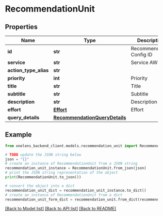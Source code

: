 # RecommendationUnit


## Properties

Name | Type | Description | Notes
------------ | ------------- | ------------- | -------------
**id** | **str** | Recommendation Config ID | 
**service** | **str** | Service AWS etc. | 
**action_type_alias** | **str** |  | [optional] 
**priority** | **int** | Priority | 
**title** | **str** | Title | 
**subtitle** | **str** | Subtitle | [optional] 
**description** | **str** | Description | 
**effort** | [**Effort**](Effort.md) | Effort | 
**query_details** | [**RecommendationQueryDetails**](RecommendationQueryDetails.md) |  | 

## Example

```python
from onelens_backend_client.models.recommendation_unit import RecommendationUnit

# TODO update the JSON string below
json = "{}"
# create an instance of RecommendationUnit from a JSON string
recommendation_unit_instance = RecommendationUnit.from_json(json)
# print the JSON string representation of the object
print(RecommendationUnit.to_json())

# convert the object into a dict
recommendation_unit_dict = recommendation_unit_instance.to_dict()
# create an instance of RecommendationUnit from a dict
recommendation_unit_form_dict = recommendation_unit.from_dict(recommendation_unit_dict)
```
[[Back to Model list]](../README.md#documentation-for-models) [[Back to API list]](../README.md#documentation-for-api-endpoints) [[Back to README]](../README.md)


